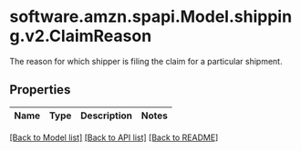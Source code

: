 # software.amzn.spapi.Model.shipping.v2.ClaimReason
The reason for which shipper is filing the claim for a particular shipment.

## Properties

Name | Type | Description | Notes
------------ | ------------- | ------------- | -------------

[[Back to Model list]](../README.md#documentation-for-models) [[Back to API list]](../README.md#documentation-for-api-endpoints) [[Back to README]](../README.md)

